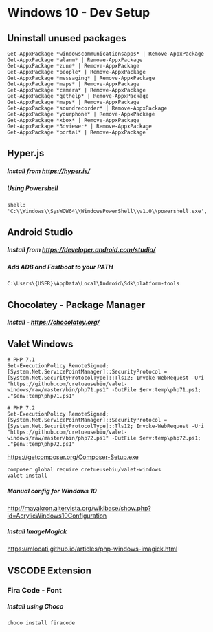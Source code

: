 # Windows 10 - Dev Setup

## Uninstall unused packages
```
Get-AppxPackage *windowscommunicationsapps* | Remove-AppxPackage
Get-AppxPackage *alarm* | Remove-AppxPackage
Get-AppxPackage *zune* | Remove-AppxPackage
Get-AppxPackage *people* | Remove-AppxPackage
Get-AppxPackage *messaging* | Remove-AppxPackage
Get-AppxPackage *maps* | Remove-AppxPackage
Get-AppxPackage *camera* | Remove-AppxPackage
Get-AppxPackage *gethelp* | Remove-AppxPackage
Get-AppxPackage *maps* | Remove-AppxPackage
Get-AppxPackage *soundrecorder* | Remove-AppxPackage
Get-AppxPackage *yourphone* | Remove-AppxPackage
Get-AppxPackage *xbox* | Remove-AppxPackage
Get-AppxPackage *3dviewer* | Remove-AppxPackage
Get-AppxPackage *portal* | Remove-AppxPackage
```

## Hyper.js
##### Install from https://hyper.is/
##### Using Powershell
```
shell: 'C:\\Windows\\SysWOW64\\WindowsPowerShell\\v1.0\\powershell.exe',
```

## Android Studio
##### Install from https://developer.android.com/studio/
##### Add ADB and Fastboot to your PATH
```
C:\Users\{USER}\AppData\Local\Android\Sdk\platform-tools
```

## Chocolatey - Package Manager
##### Install - https://chocolatey.org/

## Valet Windows
```
# PHP 7.1
Set-ExecutionPolicy RemoteSigned; [System.Net.ServicePointManager]::SecurityProtocol = [System.Net.SecurityProtocolType]::Tls12; Invoke-WebRequest -Uri "https://github.com/cretueusebiu/valet-windows/raw/master/bin/php71.ps1" -OutFile $env:temp\php71.ps1; ."$env:temp\php71.ps1"

# PHP 7.2
Set-ExecutionPolicy RemoteSigned; [System.Net.ServicePointManager]::SecurityProtocol = [System.Net.SecurityProtocolType]::Tls12; Invoke-WebRequest -Uri "https://github.com/cretueusebiu/valet-windows/raw/master/bin/php72.ps1" -OutFile $env:temp\php72.ps1; ."$env:temp\php72.ps1"
```
https://getcomposer.org/Composer-Setup.exe

```
composer global require cretueusebiu/valet-windows
valet install
```
##### Manual config for Windows 10
http://mayakron.altervista.org/wikibase/show.php?id=AcrylicWindows10Configuration
##### Install ImageMagick
https://mlocati.github.io/articles/php-windows-imagick.html


## VSCODE Extension 
### Fira Code - Font
##### Install using Choco
```
choco install firacode
```
